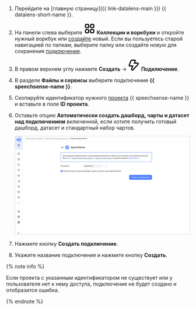 1. Перейдите на [главную страницу]({{ link-datalens-main }}) {{ datalens-short-name }}.
1. На панели слева выберите ![collections](../../../_assets/console-icons/rectangles-4.svg) **Коллекции и воркбуки** и откройте нужный воркбук или [создайте](../../../datalens/workbooks-collections/workbooks-collections-create.md) новый. Если вы пользуетесь старой навигацией по папкам, выберите папку или создайте новую для сохранения [подключения](../../../datalens/concepts/connection.md).

1. В правом верхнем углу нажмите **Создать** → ![image](../../../_assets/console-icons/thunderbolt.svg) **Подключение**.
1. В разделе **Файлы и сервисы** выберите подключение **{{ speechsense-name }}**.
1. Скопируйте идентификатор нужного [проекта](../../../speechsense/concepts/resources-hierarchy.md#project) {{ speechsense-name }} и вставьте в поле **ID проекта**.
   
1. Оставьте опцию **Автоматически создать дашборд, чарты и датасет над подключением** включенной, если хотите получить готовый дашборд, датасет и стандартный набор чартов.

   ![image](../../../_assets/datalens/operations/connection/connection-speechsense.png)

1. Нажмите кнопку **Создать подключение**.
1. Укажите название подключения и нажмите кнопку **Создать**.

{% note info %}

Если проекта с указанным идентификатором не существует или у пользователя нет к нему доступа, подключение не будет создано и отобразится ошибка.

{% endnote %}